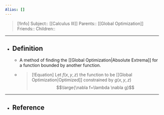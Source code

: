 ```yaml
---
Alias: []
---
```

> [!Info]
> Subject:: [[Calculus III]]
> Parents:: [[Global Optimization]]
> Friends:: 
> Children:: 
---
- ## Definition
	- A method of finding the [[Global Optimization|Absolute Extrema]] for a function bounded by another function.
	- > [!Equation]
	  > Let $f(x,y,z)$ the function to be [[Global Optimization|Optimized]] constrained by $g(x,y,z)$
	  > $$\large{\nabla f=\lambda \nabla g}$$
---
- ## Reference